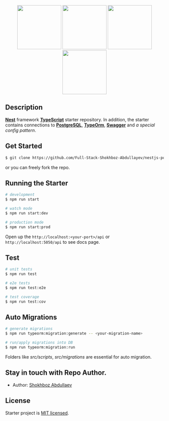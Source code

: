 
<center>
      <img  width="140px" src="https://www.vectorlogo.zone/logos/nestjs/nestjs-icon.svg"/>
      <img  width="140px" src="https://wiki.postgresql.org/images/a/a4/PostgreSQL_logo.3colors.svg"/>
      <img  width="140px" src="https://img.stackshare.io/service/7419/20165699.png"/>
      <img  width="140px" src="https://iconape.com/wp-content/files/kd/371533/svg/371533.svg"/>
</center>

## Description

__[Nest](https://github.com/nestjs/nest)__ framework __[TypeScript](https://www.typescriptlang.org/)__ starter repository. In addition, the starter contains connections to __[PostgreSQL](https://www.postgresql.org)__, __[TypeOrm](https://typeorm.io)__, __[Swagger](https://swagger.io)__ and _a special config pattern_.

## Get Started

```bash
$ git clone https://github.com/Full-Stack-Shokhboz-Abdullayev/nestjs-postgres-starter.git
```
or you can freely fork the repo.

## Running the Starter

```bash
# development
$ npm run start

# watch mode
$ npm run start:dev

# production mode
$ npm run start:prod
```

Open up the `http://localhost:<your-port>/api` or `http://localhost:5050/api` to see docs page.

## Test

```bash
# unit tests
$ npm run test

# e2e tests
$ npm run test:e2e

# test coverage
$ npm run test:cov
```

## Auto Migrations

```bash
# generate migrations
$ npm run typeorm:migration:generate -- <your-migration-name>

# run/apply migrations into DB
$ npm run typeorm:migration:run
```
Folders like _src/scripts_, _src/migrations_ are essential for auto migration.


## Stay in touch with Repo Author.

- Author: [Shokhboz Abdullaev](https://shox-pro.com)


## License

Starter project is [MIT licensed](LICENSE).
